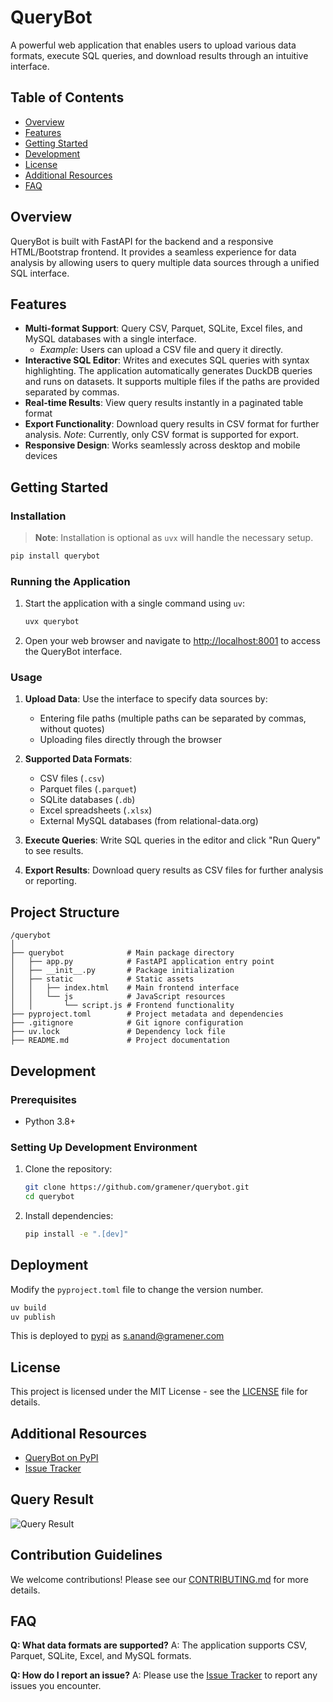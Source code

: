 # QueryBot

A powerful web application that enables users to upload various data formats, execute SQL queries, and download results through an intuitive interface.

## Table of Contents
- [Overview](#overview)
- [Features](#features)
- [Getting Started](#getting-started)
- [Development](#development)
- [License](#license)
- [Additional Resources](#additional-resources)
- [FAQ](#faq)

## Overview

QueryBot is built with FastAPI for the backend and a responsive HTML/Bootstrap frontend. It provides a seamless experience for data analysis by allowing users to query multiple data sources through a unified SQL interface.

## Features

- **Multi-format Support**: Query CSV, Parquet, SQLite, Excel files, and MySQL databases with a single interface.
  - *Example*: Users can upload a CSV file and query it directly.
- **Interactive SQL Editor**: Writes and executes SQL queries with syntax highlighting. The application automatically generates DuckDB queries and runs on datasets. It supports multiple files if the paths are provided separated by commas.
- **Real-time Results**: View query results instantly in a paginated table format
- **Export Functionality**: Download query results in CSV format for further analysis. *Note*: Currently, only CSV format is supported for export.
- **Responsive Design**: Works seamlessly across desktop and mobile devices

## Getting Started

### Installation

> **Note**: Installation is optional as `uvx` will handle the necessary setup.

```bash
pip install querybot
```

### Running the Application

1. Start the application with a single command using `uv`:
   ```bash
   uvx querybot
   ```
2. Open your web browser and navigate to [http://localhost:8001](http://localhost:8001) to access the QueryBot interface.

### Usage

1. **Upload Data**: Use the interface to specify data sources by:
   - Entering file paths (multiple paths can be separated by commas, without quotes)
   - Uploading files directly through the browser

2. **Supported Data Formats**:
   - CSV files (`.csv`)
   - Parquet files (`.parquet`)
   - SQLite databases (`.db`)
   - Excel spreadsheets (`.xlsx`)
   - External MySQL databases (from relational-data.org)

3. **Execute Queries**: Write SQL queries in the editor and click "Run Query" to see results.

4. **Export Results**: Download query results as CSV files for further analysis or reporting.

## Project Structure

```
/querybot
│
├── querybot              # Main package directory
│   ├── app.py            # FastAPI application entry point
│   ├── __init__.py       # Package initialization
│   ├── static            # Static assets
│   │   ├── index.html    # Main frontend interface
│   │   └── js            # JavaScript resources
│   │       └── script.js # Frontend functionality
├── pyproject.toml        # Project metadata and dependencies
├── .gitignore            # Git ignore configuration
├── uv.lock               # Dependency lock file
├── README.md             # Project documentation
```

## Development

### Prerequisites

- Python 3.8+

### Setting Up Development Environment

1. Clone the repository:
   ```bash
   git clone https://github.com/gramener/querybot.git
   cd querybot
   ```

2. Install dependencies:
   ```bash
   pip install -e ".[dev]"
   ```

## Deployment

Modify the `pyproject.toml` file to change the version number.

```bash
uv build
uv publish
```

This is deployed to [pypi](https://pypi.org/project/querybot/) as [s.anand@gramener.com](s.anand@gramener.com)

## License

This project is licensed under the MIT License - see the [LICENSE](LICENSE) file for details.

## Additional Resources

- [QueryBot on PyPI](https://pypi.org/project/querybot/)
- [Issue Tracker](https://github.com/gramener/querybot/issues)

## Query Result

![Query Result](screenshot.png)

## Contribution Guidelines

We welcome contributions! Please see our [CONTRIBUTING.md](CONTRIBUTING.md) for more details.

## FAQ

**Q: What data formats are supported?**
A: The application supports CSV, Parquet, SQLite, Excel, and MySQL formats.

**Q: How do I report an issue?**
A: Please use the [Issue Tracker](https://github.com/gramener/querybot/issues) to report any issues you encounter.
